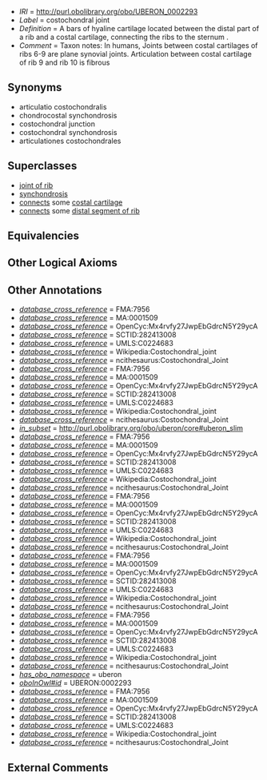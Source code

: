  * *IRI* = http://purl.obolibrary.org/obo/UBERON_0002293
 * *Label* = costochondral joint
 * *Definition* = A bars of hyaline cartilage located between the distal part of a rib and a costal cartilage, connecting the ribs to the sternum .
 * *Comment* = Taxon notes: In humans, Joints between costal cartilages of ribs 6-9 are plane synovial joints. Articulation between costal cartilage of rib 9 and rib 10 is fibrous

## Synonyms

 * articulatio costochondralis
 * chondrocostal synchondrosis
 * costochondral junction
 * costochondral synchondrosis
 * articulationes costochondrales

## Superclasses

 * [joint of rib](../../UBERON/01/UBERON_0002001.md)
 * [synchondrosis](../../UBERON/15/UBERON_0002215.md)
 * [connects](../../ts/core#connects.md) some [costal cartilage](../../UBERON/36/UBERON_0002236.md)
 * [connects](../../ts/core#connects.md) some [distal segment of rib](../../UBERON/24/UBERON_0010424.md)

## Equivalencies


## Other Logical Axioms


## Other Annotations

 * *[database_cross_reference](../../ef/oboInOwl#hasDbXref.md)* = FMA:7956
 * *[database_cross_reference](../../ef/oboInOwl#hasDbXref.md)* = MA:0001509
 * *[database_cross_reference](../../ef/oboInOwl#hasDbXref.md)* = OpenCyc:Mx4rvfy27JwpEbGdrcN5Y29ycA
 * *[database_cross_reference](../../ef/oboInOwl#hasDbXref.md)* = SCTID:282413008
 * *[database_cross_reference](../../ef/oboInOwl#hasDbXref.md)* = UMLS:C0224683
 * *[database_cross_reference](../../ef/oboInOwl#hasDbXref.md)* = Wikipedia:Costochondral_joint
 * *[database_cross_reference](../../ef/oboInOwl#hasDbXref.md)* = ncithesaurus:Costochondral_Joint
 * *[database_cross_reference](../../ef/oboInOwl#hasDbXref.md)* = FMA:7956
 * *[database_cross_reference](../../ef/oboInOwl#hasDbXref.md)* = MA:0001509
 * *[database_cross_reference](../../ef/oboInOwl#hasDbXref.md)* = OpenCyc:Mx4rvfy27JwpEbGdrcN5Y29ycA
 * *[database_cross_reference](../../ef/oboInOwl#hasDbXref.md)* = SCTID:282413008
 * *[database_cross_reference](../../ef/oboInOwl#hasDbXref.md)* = UMLS:C0224683
 * *[database_cross_reference](../../ef/oboInOwl#hasDbXref.md)* = Wikipedia:Costochondral_joint
 * *[database_cross_reference](../../ef/oboInOwl#hasDbXref.md)* = ncithesaurus:Costochondral_Joint
 * *[in_subset](../../et/oboInOwl#inSubset.md)* = http://purl.obolibrary.org/obo/uberon/core#uberon_slim
 * *[database_cross_reference](../../ef/oboInOwl#hasDbXref.md)* = FMA:7956
 * *[database_cross_reference](../../ef/oboInOwl#hasDbXref.md)* = MA:0001509
 * *[database_cross_reference](../../ef/oboInOwl#hasDbXref.md)* = OpenCyc:Mx4rvfy27JwpEbGdrcN5Y29ycA
 * *[database_cross_reference](../../ef/oboInOwl#hasDbXref.md)* = SCTID:282413008
 * *[database_cross_reference](../../ef/oboInOwl#hasDbXref.md)* = UMLS:C0224683
 * *[database_cross_reference](../../ef/oboInOwl#hasDbXref.md)* = Wikipedia:Costochondral_joint
 * *[database_cross_reference](../../ef/oboInOwl#hasDbXref.md)* = ncithesaurus:Costochondral_Joint
 * *[database_cross_reference](../../ef/oboInOwl#hasDbXref.md)* = FMA:7956
 * *[database_cross_reference](../../ef/oboInOwl#hasDbXref.md)* = MA:0001509
 * *[database_cross_reference](../../ef/oboInOwl#hasDbXref.md)* = OpenCyc:Mx4rvfy27JwpEbGdrcN5Y29ycA
 * *[database_cross_reference](../../ef/oboInOwl#hasDbXref.md)* = SCTID:282413008
 * *[database_cross_reference](../../ef/oboInOwl#hasDbXref.md)* = UMLS:C0224683
 * *[database_cross_reference](../../ef/oboInOwl#hasDbXref.md)* = Wikipedia:Costochondral_joint
 * *[database_cross_reference](../../ef/oboInOwl#hasDbXref.md)* = ncithesaurus:Costochondral_Joint
 * *[database_cross_reference](../../ef/oboInOwl#hasDbXref.md)* = FMA:7956
 * *[database_cross_reference](../../ef/oboInOwl#hasDbXref.md)* = MA:0001509
 * *[database_cross_reference](../../ef/oboInOwl#hasDbXref.md)* = OpenCyc:Mx4rvfy27JwpEbGdrcN5Y29ycA
 * *[database_cross_reference](../../ef/oboInOwl#hasDbXref.md)* = SCTID:282413008
 * *[database_cross_reference](../../ef/oboInOwl#hasDbXref.md)* = UMLS:C0224683
 * *[database_cross_reference](../../ef/oboInOwl#hasDbXref.md)* = Wikipedia:Costochondral_joint
 * *[database_cross_reference](../../ef/oboInOwl#hasDbXref.md)* = ncithesaurus:Costochondral_Joint
 * *[database_cross_reference](../../ef/oboInOwl#hasDbXref.md)* = FMA:7956
 * *[database_cross_reference](../../ef/oboInOwl#hasDbXref.md)* = MA:0001509
 * *[database_cross_reference](../../ef/oboInOwl#hasDbXref.md)* = OpenCyc:Mx4rvfy27JwpEbGdrcN5Y29ycA
 * *[database_cross_reference](../../ef/oboInOwl#hasDbXref.md)* = SCTID:282413008
 * *[database_cross_reference](../../ef/oboInOwl#hasDbXref.md)* = UMLS:C0224683
 * *[database_cross_reference](../../ef/oboInOwl#hasDbXref.md)* = Wikipedia:Costochondral_joint
 * *[database_cross_reference](../../ef/oboInOwl#hasDbXref.md)* = ncithesaurus:Costochondral_Joint
 * *[has_obo_namespace](../../ce/oboInOwl#hasOBONamespace.md)* = uberon
 * *[oboInOwl#id](../../id/oboInOwl#id.md)* = UBERON:0002293
 * *[database_cross_reference](../../ef/oboInOwl#hasDbXref.md)* = FMA:7956
 * *[database_cross_reference](../../ef/oboInOwl#hasDbXref.md)* = MA:0001509
 * *[database_cross_reference](../../ef/oboInOwl#hasDbXref.md)* = OpenCyc:Mx4rvfy27JwpEbGdrcN5Y29ycA
 * *[database_cross_reference](../../ef/oboInOwl#hasDbXref.md)* = SCTID:282413008
 * *[database_cross_reference](../../ef/oboInOwl#hasDbXref.md)* = UMLS:C0224683
 * *[database_cross_reference](../../ef/oboInOwl#hasDbXref.md)* = Wikipedia:Costochondral_joint
 * *[database_cross_reference](../../ef/oboInOwl#hasDbXref.md)* = ncithesaurus:Costochondral_Joint

## External Comments


